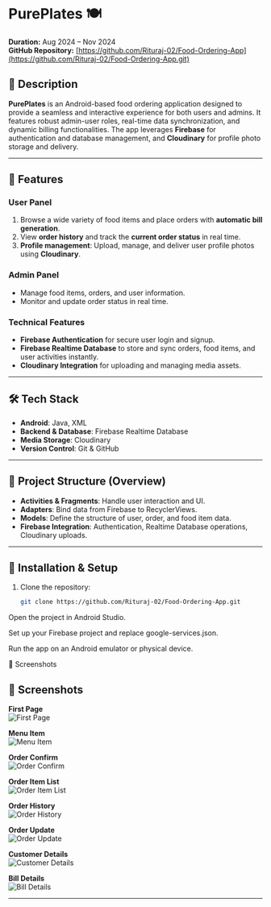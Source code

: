# PurePlates 🍽️

**Duration:** Aug 2024 – Nov 2024  
**GitHub Repository:** [https://github.com/Rituraj-02/Food-Ordering-App](https://github.com/Rituraj-02/Food-Ordering-App.git)  

## 📖 Description
**PurePlates** is an Android-based food ordering application designed to provide a seamless and interactive experience for both users and admins. It features robust admin-user roles, real-time data synchronization, and dynamic billing functionalities. The app leverages **Firebase** for authentication and database management, and **Cloudinary** for profile photo storage and delivery.  

---

## 🚀 Features

### User Panel
1. Browse a wide variety of food items and place orders with **automatic bill generation**.  
2. View **order history** and track the **current order status** in real time.  
3. **Profile management**: Upload, manage, and deliver user profile photos using **Cloudinary**.  

### Admin Panel
- Manage food items, orders, and user information.  
- Monitor and update order status in real time.  

### Technical Features
- **Firebase Authentication** for secure user login and signup.  
- **Firebase Realtime Database** to store and sync orders, food items, and user activities instantly.  
- **Cloudinary Integration** for uploading and managing media assets.  

---

## 🛠️ Tech Stack
- **Android**: Java, XML  
- **Backend & Database**: Firebase Realtime Database  
- **Media Storage**: Cloudinary  
- **Version Control**: Git & GitHub  

---

## 📂 Project Structure (Overview)
- **Activities & Fragments**: Handle user interaction and UI.  
- **Adapters**: Bind data from Firebase to RecyclerViews.  
- **Models**: Define the structure of user, order, and food item data.  
- **Firebase Integration**: Authentication, Realtime Database operations, Cloudinary uploads.  

---

## 🔗 Installation & Setup
1. Clone the repository:
   ```bash
   git clone https://github.com/Rituraj-02/Food-Ordering-App.git

Open the project in Android Studio.

Set up your Firebase project and replace google-services.json.

Run the app on an Android emulator or physical device.

📸 Screenshots
## 📸 Screenshots

**First Page**  
![First Page](https://github.com/Rituraj-02/Food-Ordering-App/blob/main/User%20Panel/First%20Page.jpeg)  

**Menu Item**  
![Menu Item](https://github.com/Rituraj-02/Food-Ordering-App/blob/main/User%20Panel/Menu%20Item.jpeg)  

**Order Confirm**  
![Order Confirm](https://github.com/Rituraj-02/Food-Ordering-App/blob/main/User%20Panel/Order%20Confirm.jpeg)  

**Order Item List**  
![Order Item List](https://github.com/Rituraj-02/Food-Ordering-App/blob/main/User%20Panel/Order%20Item%20List.jpeg)  

**Order History**  
![Order History](https://github.com/Rituraj-02/Food-Ordering-App/blob/main/User%20Panel/Order%20History.jpeg)  

**Order Update**  
![Order Update](https://github.com/Rituraj-02/Food-Ordering-App/blob/main/User%20Panel/Order%20Update.jpeg)  

**Customer Details**  
![Customer Details](https://github.com/Rituraj-02/Food-Ordering-App/blob/main/User%20Panel/Customer%20Details.jpeg)  

**Bill Details**  
![Bill Details](https://github.com/Rituraj-02/Food-Ordering-App/blob/main/User%20Panel/Bill%20Details.jpeg)  

---
